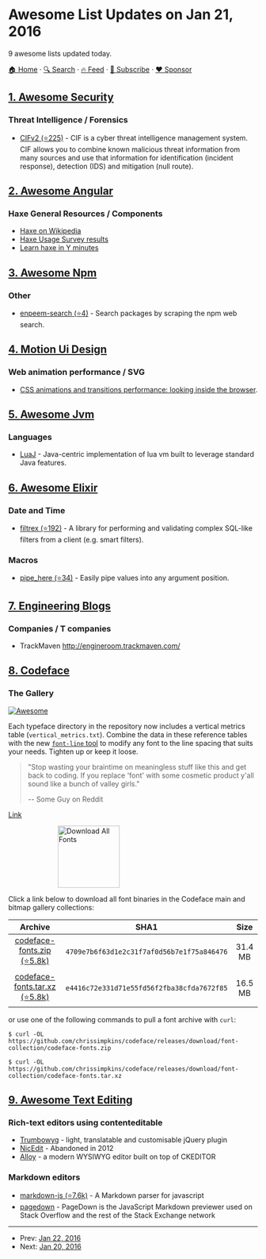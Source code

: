 # Awesome List Updates on Jan 21, 2016

9 awesome lists updated today.

[🏠 Home](/README.md) · [🔍 Search](https://www.trackawesomelist.com/search/) · [🔥 Feed](https://www.trackawesomelist.com/rss.xml) · [📮 Subscribe](https://trackawesomelist.us17.list-manage.com/subscribe?u=d2f0117aa829c83a63ec63c2f&id=36a103854c) · [❤️  Sponsor](https://github.com/sponsors/theowenyoung)



## [1. Awesome Security](/content/sbilly/awesome-security/README.md)

### Threat Intelligence / Forensics

*   [CIFv2 (⭐225)](https://github.com/csirtgadgets/massive-octo-spice) - CIF is a cyber threat intelligence management system. CIF allows you to combine known malicious threat information from many sources and use that information for identification (incident response), detection (IDS) and mitigation (null route).

## [2. Awesome Angular](/content/PatrickJS/awesome-angular/README.md)

### Haxe General Resources / Components

*   [Haxe on Wikipedia](https://en.wikipedia.org/wiki/Haxe)
*   [Haxe Usage Survey results](https://github.com/PatrickJS/awesome-angular/blob/gh-pages/README.md/blog.onthewings.net/2015/11/14/haxe_usage_survey/)
*   [Learn haxe in Y minutes](https://learnxinyminutes.com/docs/haxe/)

## [3. Awesome Npm](/content/sindresorhus/awesome-npm/README.md)

### Other

*   [enpeem-search (⭐4)](https://github.com/amovah/enpeem-search) - Search packages by scraping the npm web search.

## [4. Motion Ui Design](/content/fliptheweb/motion-ui-design/README.md)

### Web animation performance / SVG

*   [CSS animations and transitions performance: looking inside the browser](http://blogs.adobe.com/webplatform/2014/03/18/css-animations-and-transitions-performance/).

## [5. Awesome Jvm](/content/deephacks/awesome-jvm/README.md)

### Languages

*   [LuaJ](http://www.luaj.org/luaj/3.0/README.html) - Java-centric implementation of lua vm built to leverage standard Java features.

## [6. Awesome Elixir](/content/h4cc/awesome-elixir/README.md)

### Date and Time

*   [filtrex (⭐192)](https://github.com/rcdilorenzo/filtrex) - A library for performing and validating complex SQL-like filters from a client (e.g. smart filters).

### Macros

*   [pipe\_here (⭐34)](https://github.com/vic/pipe_here) - Easily pipe values into any argument position.

## [7. Engineering Blogs](/content/kilimchoi/engineering-blogs/README.md)

### Companies / T companies

*   TrackMaven <http://engineroom.trackmaven.com/>

## [8. Codeface](/content/chrissimpkins/codeface/README.md)

### The Gallery

[![Awesome](https://camo.githubusercontent.com/13c4e50d88df7178ae1882a203ed57b641674f94/68747470733a2f2f63646e2e7261776769742e636f6d2f73696e647265736f726875732f617765736f6d652f643733303566333864323966656437386661383536353265336136336531353464643865383832392f6d656469612f62616467652e737667)](https://github.com/sindresorhus/awesome)

Each typeface directory in the repository now includes a vertical metrics table (`vertical_metrics.txt`).  Combine the data in these reference tables with the new [`font-line` tool](https://github.com/source-foundry/font-line) to modify any font to the line spacing that suits your needs.  Tighten up or keep it loose.

<blockquote>"Stop wasting your braintime on meaningless stuff like this and get back to coding. If you replace 'font' with some cosmetic product y'all sound like a bunch of valley girls."
<p>-- <a href="https://www.reddit.com/r/programming/comments/39wz4l/hey_reddit_developers_what_is_your_favorite_text/cs86fnu"></a>Some Guy on Reddit</a></p></blockquote>

[Link](https://www.reddit.com/r/programming/comments/39wz4l/hey_reddit_developers_what_is_your_favorite_text/cs86fnu)

<a href="https://github.com/chrissimpkins/codeface/releases/download/font-collection/codeface-fonts.zip"><img src="https://github.com/chrissimpkins/codeface/raw/master/images/non-gallery/download-button.png" style="margin-left: 100px" alt="Download All Fonts" width="125"></a>

Click a link below to download all font binaries in the Codeface main and bitmap gallery collections:

|                                                               Archive                                                              |                    SHA1                    |   Size  |
| :--------------------------------------------------------------------------------------------------------------------------------: | :----------------------------------------: | :-----: |
|    [codeface-fonts.zip (⭐5.8k)](https://github.com/chrissimpkins/codeface/releases/download/font-collection/codeface-fonts.zip)    | `4709e7b6f63d1e2c31f7af0d56b7e1f75a846476` | 31.4 MB |
| [codeface-fonts.tar.xz (⭐5.8k)](https://github.com/chrissimpkins/codeface/releases/download/font-collection/codeface-fonts.tar.xz) | `e4416c72e331d71e55fd56f2fba38cfda7672f85` | 16.5 MB |

or use one of the following commands to pull a font archive with `curl`:

    $ curl -OL https://github.com/chrissimpkins/codeface/releases/download/font-collection/codeface-fonts.zip

<!---->

    $ curl -OL https://github.com/chrissimpkins/codeface/releases/download/font-collection/codeface-fonts.tar.xz

## [9. Awesome Text Editing](/content/dok/awesome-text-editing/README.md)

### Rich-text editors using contenteditable

*   [Trumbowyg](http://alex-d.github.io/Trumbowyg/) - light, translatable and customisable jQuery plugin
*   [NicEdit](http://nicedit.com/) - Abandoned in 2012
*   [Alloy](http://alloyeditor.com/) - a modern WYSIWYG editor built on top of CKEDITOR

### Markdown editors

*   [markdown-js (⭐7.6k)](https://github.com/evilstreak/markdown-js) - A Markdown parser for javascript
*   [pagedown](https://code.google.com/p/pagedown/wiki/PageDown) - PageDown is the JavaScript Markdown previewer used on Stack Overflow and the rest of the Stack Exchange network

---

- Prev: [Jan 22, 2016](/content/2016/01/22/README.md)
- Next: [Jan 20, 2016](/content/2016/01/20/README.md)